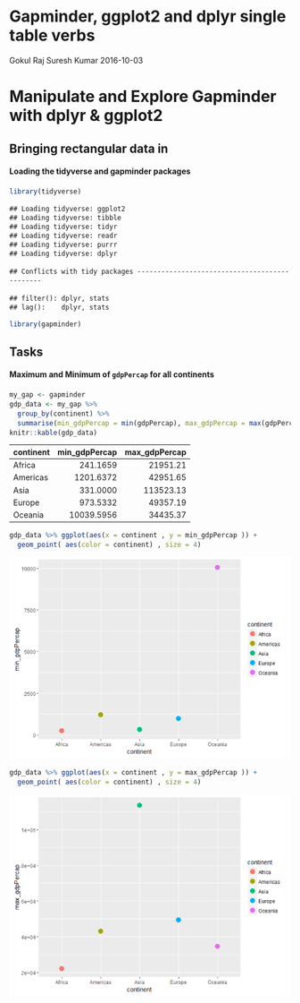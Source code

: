 Gapminder, ggplot2 and dplyr single table verbs
================
Gokul Raj Suresh Kumar
2016-10-03

Manipulate and Explore Gapminder with dplyr & ggplot2
=====================================================

Bringing rectangular data in
----------------------------

#### Loading the tidyverse and gapminder packages

``` r
library(tidyverse)
```

    ## Loading tidyverse: ggplot2
    ## Loading tidyverse: tibble
    ## Loading tidyverse: tidyr
    ## Loading tidyverse: readr
    ## Loading tidyverse: purrr
    ## Loading tidyverse: dplyr

    ## Conflicts with tidy packages ----------------------------------------------

    ## filter(): dplyr, stats
    ## lag():    dplyr, stats

``` r
library(gapminder)
```

Tasks
-----

#### Maximum and Minimum of `gdpPercap` for all continents

``` r
my_gap <- gapminder
gdp_data <- my_gap %>% 
  group_by(continent) %>% 
  summarise(min_gdpPercap = min(gdpPercap), max_gdpPercap = max(gdpPercap))
knitr::kable(gdp_data)
```

| continent |  min\_gdpPercap|  max\_gdpPercap|
|:----------|---------------:|---------------:|
| Africa    |        241.1659|        21951.21|
| Americas  |       1201.6372|        42951.65|
| Asia      |        331.0000|       113523.13|
| Europe    |        973.5332|        49357.19|
| Oceania   |      10039.5956|        34435.37|

``` r
gdp_data %>% ggplot(aes(x = continent , y = min_gdpPercap )) + 
  geom_point( aes(color = continent) , size = 4)
```

![](hw03_gapminder-ggplot2-dplyr_files/figure-markdown_github/unnamed-chunk-3-1.png)

``` r
gdp_data %>% ggplot(aes(x = continent , y = max_gdpPercap )) + 
  geom_point( aes(color = continent) , size = 4)
```

![](hw03_gapminder-ggplot2-dplyr_files/figure-markdown_github/unnamed-chunk-3-2.png)
